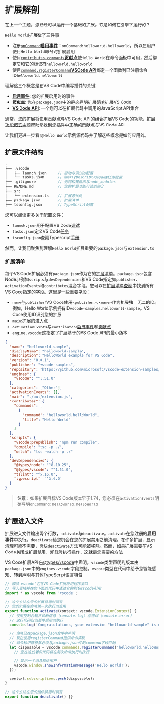 # 扩展解剖
在上一个主题，您已经可以运行一个基础的扩展。它是如何在引擎下运行的？

`Hello World`扩展做了三件事
- 注册[`onCommand`](/9.%20%E6%9F%A5%E9%98%85/3.%20%E5%90%AF%E7%94%A8%E4%BA%8B%E4%BB%B6.md##onCommand)[**启用事件**](/9.%20%E6%9F%A5%E9%98%85/3.%20%E5%90%AF%E7%94%A8%E4%BA%8B%E4%BB%B6.md)：`onCommand:helloworld.helloworld`，所以在用户使用`Hello World`命令时扩展启用
- 使用[`contributes.commands`](/9.%20%E6%9F%A5%E9%98%85/2.%20%E8%B4%A1%E7%8C%AE%E7%82%B9.md##contributes.commands)[**贡献点**](/9.%20%E6%9F%A5%E9%98%85/2.%20%E8%B4%A1%E7%8C%AE%E7%82%B9.md)使`Hello World`在命令面板中可用，然后绑定它和它的标识符`helloworld.helloworld`
- 使用[`command.registerCommand`](/9.%20%E6%9F%A5%E9%98%85/1.%20VS%20Code%20API.md##commands)[**VSCode API**](/9.%20%E6%9F%A5%E9%98%85/1.%20VS%20Code%20API.md)绑定一个函数到已注册命令ID`helloworld.helloworld`

理解这三个概念是在VS Code中编写插件的关键
- [**启用事件**](/9.%20%E6%9F%A5%E9%98%85/3.%20%E5%90%AF%E7%94%A8%E4%BA%8B%E4%BB%B6.md): 您的扩展启用时的事件
- [**贡献点**](/9.%20%E6%9F%A5%E9%98%85/2.%20%E8%B4%A1%E7%8C%AE%E7%82%B9.md): 您在`package.json`中的静态声明[扩展清单](/9.%20%E6%9F%A5%E9%98%85/4.%20%E6%89%A9%E5%B1%95%E6%B8%85%E5%8D%95.md)扩展VS Code
- [**VS Code API**](/9.%20%E6%9F%A5%E9%98%85/1.%20VS%20Code%20API.md): 一个您可以在扩展代码中调用的JavaScript API集合

通常，您的扩展将使用贡献点与VS Code API的组合扩展VS Code的功能。[扩展功能概览](/3.%20%E6%89%A9%E5%B1%95%E5%8A%9F%E8%83%BD/1.%20%E6%A6%82%E8%A7%88.md)主题帮助您找到您插件中正确的贡献点与VS Code API

让我们更进一步看向`Hello World`示例源代码并了解这些概念是如何应用的。

## 扩展文件结构
```c
.
├── .vscode
│   ├── launch.json     // 启动与调试的配置
│   └── tasks.json      // 编译Typescript时的构建任务配置
├── .gitignore          // 无视构建输出与node_modules
├── README.md           // 您的扩展功能可读的简介
├── src
│   └── extension.ts    // 扩展源代码
├── package.json        // 扩展清单
├── tsconfig.json       // TypeScript配置
```
您可以阅读更多关于配置文件：
- `launch.json`用于配置VS Code[调试](https://code.visualstudio.com/docs/editor/debugging)
- `tasks.json`定义VS Code[任务](https://code.visualstudio.com/docs/editor/tasks)
- `tsconfig.json`查阅Typescript[手册](https://www.typescriptlang.org/docs/handbook/tsconfig-json.html)

然而，让我们聚焦到理解`Hello World`扩展重要的`package.json`与`extension.ts`

### 扩展清单
每个VS Code扩展必须有`package.json`作为它的[扩展清单](/9.%20%E6%9F%A5%E9%98%85/4.%20%E6%89%A9%E5%B1%95%E6%B8%85%E5%8D%95.md)。`package.json`包含Node.js例如`scripts`与`devDependencies`和VS Code指定如`publisher`、`activationEvents`和`contributes`混合字段。您可以在[扩展清单查阅](/9.%20%E6%9F%A5%E9%98%85/4.%20%E6%89%A9%E5%B1%95%E6%B8%85%E5%8D%95.md)中找到所有VS Code指定的字段。这里是一些重要字段：
- `name`与`publisher`:VS Code使用`<publisher>.<name>`作为扩展独一无二的ID。例如，Hello World示例拥有ID`vscode-samples.helloworld-sample`。VS Code使用ID识别您的扩展
- `main`:扩展的进入点
- `activationEvents`与`contributes`:[启用事件](/9.%20%E6%9F%A5%E9%98%85/3.%20%E5%90%AF%E7%94%A8%E4%BA%8B%E4%BB%B6.md)和[贡献点](/9.%20%E6%9F%A5%E9%98%85/2.%20%E8%B4%A1%E7%8C%AE%E7%82%B9.md)
- `engine.vscode`:这指定了扩展基于的VS Code API的最小版本
```json
{
  "name": "helloworld-sample",
  "displayName": "helloworld-sample",
  "description": "HelloWorld example for VS Code",
  "version": "0.0.1",
  "publisher": "vscode-samples",
  "repository": "https://github.com/microsoft/vscode-extension-samples/helloworld-sample",
  "engines": {
    "vscode": "^1.51.0"
  },
  "categories": ["Other"],
  "activationEvents": [],
  "main": "./out/extension.js",
  "contributes": {
    "commands": [
      {
        "command": "helloworld.helloWorld",
        "title": "Hello World"
      }
    ]
  },
  "scripts": {
    "vscode:prepublish": "npm run compile",
    "compile": "tsc -p ./",
    "watch": "tsc -watch -p ./"
  },
  "devDependencies": {
    "@types/node": "^8.10.25",
    "@types/vscode": "^1.51.0",
    "tslint": "^5.16.0",
    "typescript": "^3.4.5"
  }
}
```
> **注意**：如果扩展目标VS Code版本早于1.74，您必须在`activationEvents`明确写明`onCommand:helloworld.helloWorld`
## 扩展进入文件
扩展进入文件输出两个行数，`activate`与`deactivate`。`activate`在您注册的**启用事件**中执行。`deactivate`给您机会在您的扩展禁用之前清理。在许多扩展，显示清理可能不需要，丙炔`deactivate`方法可能被移除。然而，如果扩展需要在VS Code关闭或扩展禁用、卸载时执行操作，这就是您需要的方法

VS Code扩展API在[@types/vscode](https://www.npmjs.com/package/@types/vscode)中声明。`vscode`类型声明的版本由`package.json`中的`engines.vscode`字段控制。`vscode`类型在代码中给予您智能感知、转到声明与其他TypeScript语言特性

```typescript
// 模块'vscode'包含VS Code扩展应用程序接口
// 导入模块并在您下面的代码中通过它的别名vscode引用
import * as vscode from 'vscode';

// 这个方法在您的扩展启用时调用
// 您的扩展在命令第一次执行时启用
export function activate(context: vscode.ExtensionContext) {
  // 使用控制台输出诊断信息（console.log）与错误（console.error）
  // 这行代码仅当插件启用时执行
  console.log('Congratulations, your extension "helloworld-sample" is now active!');

  // 命令已在package.json文件中声明
  // 现在使用registerCommand提供命令实现
  // 命令标识符参数必须与package.json中的command字段匹配
  let disposable = vscode.commands.registerCommand('helloworld.helloWorld', () => {
    // 您在这放着的代码将在每次命令执行时执行

    // 显示一个消息框给用户
    vscode.window.showInformationMessage('Hello World!');
  });

  context.subscriptions.push(disposable);
}

// 这个方法在您的插件禁用时调用
export function deactivate() {}
```